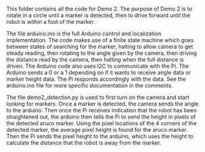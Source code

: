 This folder contains all the code for Demo 2. The purpose of Demo 2 is to rotate in a circle until a marker is detected, then to drive forward until the robot is within a foot of the marker.

The file arduino.ino is the full Arduino control and localization implementation. The code makes use of a finite state machine which goes between states of searching for the marker, halting to allow camera to get steady reading, then rotating to the angle given by the camera, then driving the distance read by the camera, then halting when the full distance is driven. The Arduino code also uses I2C to communicate with the Pi. The Arduino sends a 0 or a 1 depending on if it wants to receive angle data or marker height data. The Pi responds accordingly with the data. See the arduino.ino file for more specific documentation in the comments.

The file demo2_detection.py is used to first turn on the camera and start looking for markers. Once a marker is detected, the camera sends the angle to the arduino. Then once the Pi receives indication that the robot has been straightened out, the arduino then tells the Pi to send the height in pixels of the detected aruco marker. Using the pixel locations of the 4 corners of the detected marker, the average pixel height is found for the aruco marker. Then the Pi sends the pixel height to the arduino, which uses the height to calculate the distance that the robot is away from the marker.
